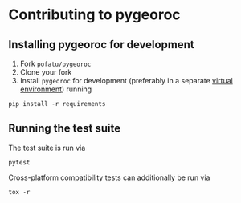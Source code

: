 # Contributing to pygeoroc

## Installing pygeoroc for development

1. Fork `pofatu/pygeoroc`
2. Clone your fork
3. Install `pygeoroc` for development (preferably in a separate [virtual environment](https://packaging.python.org/guides/installing-using-pip-and-virtual-environments/)) running
```shell script
pip install -r requirements
```

## Running the test suite

The test suite is run via

```shell script
pytest
```

Cross-platform compatibility tests can additionally be run via
```shell script
tox -r
```

